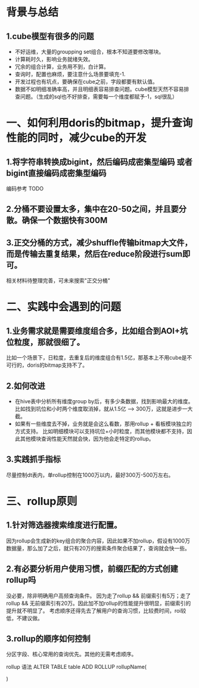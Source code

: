 # 背景与总结
## 1.cube模型有很多的问题
* 不好运维，大量的groupping set组合，根本不知道要修改哪块。
* 计算耗时久，影响业务就绪失效。
* 冗余的组合计算，业务用不到，白计算。
* 查询时，配置也麻烦，要注意什么场景要填充-1.
* 开发过程也有坑点，要确保在cube之前，字段都要有默认值。
* 数据不如明细准确率高，并且明细表容易排查问题。cube模型天然不容易排查问题。（生成的sql也不好排查，需要每一个维度都赋予-1，sql很乱）

# 一、如何利用doris的bitmap，提升查询性能的同时，减少cube的开发
## 1.将字符串转换成bigint，然后编码成密集型编码 或者bigint直接编码成密集型编码
编码参考 TODO
## 2.分桶不要设置太多，集中在20-50之间，并且要分散。确保一个数据快有300M
## 3.正交分桶的方式，减少shuffle传输bitmap大文件，而是传输去重复结果，然后在reduce阶段进行sum即可。
相关材料待整理完善，可未来搜索"正交分桶"

# 二、实践中会遇到的问题
## 1.业务需求就是需要维度组合多，比如组合到AOI+坑位粒度，那就很细了。
比如一个场景下，日粒度，去重复后的维度组合有1.5亿，那基本上不用cube是不可行的，doris的bitmap支持不了。

## 2.如何改进
* 在hive表中分析所有维度group by后，有多少条数据，找到影响最大的维度。
比如找到坑位和小时两个维度取消掉，就从1.5亿 --> 300万，这就是进步一大截。
* 如果有一些维度去不掉，业务就是会这么看数，那用rollup + 看板模块独立的方式支持。
比如明细模块可以支持坑位+小时粒度，而其他模块都不支持，因此其他模块查询性能天然就会快，因为他会走特定的rollup。

## 3.实践抓手指标
尽量控制dt表内，单rollup控制在1000万以内，最好300万-500万左右。

# 三、rollup原则
## 1.针对筛选器搜索维度进行配置。
因为rollup会生成新的key组合的聚合内容，因此如果不加rollup，假设有1000万数据量，那么加了之后，就只有20万的搜索条件聚合结果了，查询就会快一些。
## 2.有必要分析用户使用习惯，前缀匹配的方式创建rollup吗
没必要，除非明确用户高频查询条件。
因为走了rollup && 前缀索引有5万；走了rollup && 无前缀索引有20万。因此加不加rollup的性能提升很明显，前缀索引的提升就不明显了。
考虑顺序还得先去了解用户的查询习惯，比较费时间，roi较低，不建议做。
## 3.rollup的顺序如何控制
分区字段、核心常用的查询优先。其他的无需考虑顺序。

rollup 语法
ALTER TABLE table ADD ROLLUP rollupName(

)
